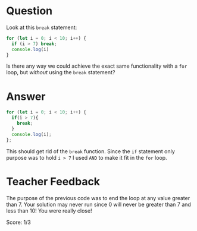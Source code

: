 # Question
Look at this `break` statement:

```js
for (let i = 0; i < 10; i++) {
  if (i > 7) break;
  console.log(i)
}
```

Is there any way we could achieve the exact same functionality with a `for` loop, but *without* using the `break` statement?

# Answer
```js
for (let i = 0; i < 10; i++) {
  if(i > 7){
    break;
  }
  console.log(i);
};
```
This should get rid of the `break` function. Since the `if` statement only purpose was to hold `i > 7` I used `AND` to make it fit in the `for` loop.  


# Teacher Feedback
The purpose of the previous code was to end the loop at any value greater than 7. Your solution may never run since 0 will never be greater than 7 and less than 10! You were really close! 

Score: 1/3